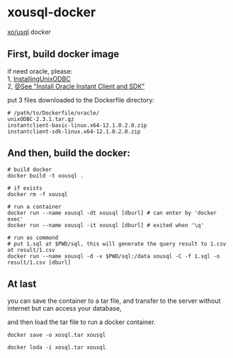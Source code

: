 # xousql-docker
[xo/usql](https://github.com/xo/usql) docker

## First, build docker image

if need oracle, please:  
1, [InstallingUnixODBC](https://github.com/alexbrainman/odbc/wiki/InstallingUnixODBC)    
2, [@See "Install Oracle Instant Client and SDK"](https://gist.github.com/vicmx/b4968ea72a57def8247fcdb0c51efe28)

put 3 files downloaded to the Dockerfile directory:

```
# /path/to/Dockerfile/oracle/
unixODBC-2.3.1.tar.gz
instantclient-basic-linux.x64-12.1.0.2.0.zip
instantclient-sdk-linux.x64-12.1.0.2.0.zip
```

## And then, build the docker:

```
# build docker
docker build -t xousql .

# if exists
docker rm -f xousql

# run a container
docker run --name xousql -dt xousql [dburl] # can enter by 'docker exec'
docker run --name xousql -it xousql [dburl] # exited when '\q'

# run as commond
# put 1.sql at $PWD/sql, this will generate the query result to 1.csv at result/1.csv
docker run --name xousql -d -v $PWD/sql:/data xousql -C -f 1.sql -o result/1.csv [dburl]
```

## At last
you can save the container to a tar file, and transfer to the server without internet but can access your database,

and then load the tar file to run a docker container.

```
docker save -o xosql.tar xousql

docker loda -i xosql.tar xousql
```

